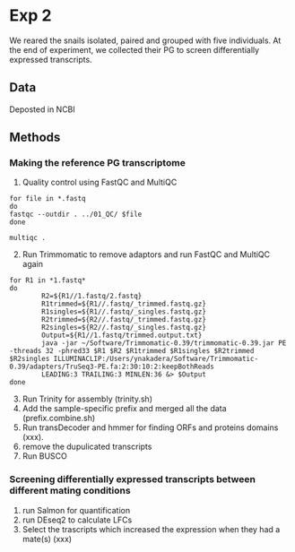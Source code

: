 # Exp 2
We reared the snails isolated, paired and grouped with five individuals. At the end of experiment, we collected their PG to screen differentially expressed transcripts.

## Data 
Deposted in NCBI


## Methods 
### Making the reference PG transcriptome 
1. Quality control using FastQC and MultiQC
```
for file in *.fastq
do
fastqc --outdir . ../01_QC/ $file 
done

multiqc .
```

2. Run Trimmomatic to remove adaptors and run FastQC and MultiQC again 
```
for R1 in *1.fastq*
do
        R2=${R1//1.fastq/2.fastq}
        R1trimmed=${R1//.fastq/_trimmed.fastq.gz}
        R1singles=${R1//.fastq/_singles.fastq.gz}
        R2trimmed=${R2//.fastq/_trimmed.fastq.gz}
        R2singles=${R2//.fastq/_singles.fastq.gz}
        Output=${R1//1.fastq/trimmed.output.txt}
        java -jar ~/Software/Trimmomatic-0.39/trimmomatic-0.39.jar PE -threads 32 -phred33 $R1 $R2 $R1trimmed $R1singles $R2trimmed $R2singles ILLUMINACLIP:/Users/ynakadera/Software/Trimmomatic-0.39/adapters/TruSeq3-PE.fa:2:30:10:2:keepBothReads 
        LEADING:3 TRAILING:3 MINLEN:36 &> $Output
done 
```
3. Run Trinity for assembly (trinity.sh)
4. Add the sample-specific prefix and merged all the data (prefix.combine.sh)
5. Run transDecoder and hmmer for finding ORFs and proteins domains (xxx).
6. remove the dupulicated transcripts
7. Run BUSCO

### Screening differentially expressed transcripts between different mating conditions 
1. run Salmon for quantification
2. run DEseq2 to calculate LFCs
3. Select the trascripts which increased the expression when they had a mate(s) (xxx)
